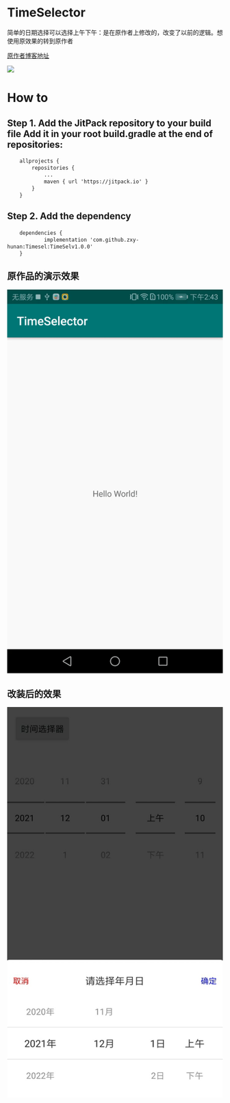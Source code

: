 # TimeSelector
简单的日期选择可以选择上午下午：是在原作者上修改的，改变了以前的逻辑。想使用原效果的转到原作者<br> 

  [原作者博客地址](https://www.jibinghao.com) 
  
[![](https://jitpack.io/v/Jibinghao/TimeSelector.svg)](https://jitpack.io/#Jibinghao/TimeSelector)

# How to
## Step 1. Add the JitPack repository to your build file Add it in your root build.gradle at the end of repositories:
``` 
	allprojects {
		repositories {
			...
			maven { url 'https://jitpack.io' }
		}
	}
  ``` 
## Step 2. Add the dependency
```  
	dependencies {
	        implementation 'com.github.zxy-hunan:Timesel:TimeSelv1.0.0'
	}
```  
## 原作品的演示效果

![image](https://github.com/Jibinghao/TimeSelector/blob/master/example/example.gif)

## 改装后的效果
![image](https://github.com/zxy-hunan/Timesel/blob/main/IMG_20211201_104436.jpg)
